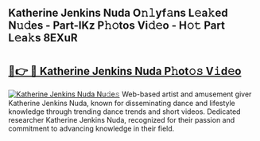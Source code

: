 ## Katherine Jenkins Nuda O𝚗𝚕yf𝚊ns L𝚎a𝚔ed N𝚞𝚍es - Part-IKz P𝚑𝚘tos Vi𝚍𝚎o - H𝚘𝚝 Part L𝚎a𝚔s 8EXuR

# <h2><a href="http://kf4skr.oniu.top/?m=Katherine+Jenkins+Nuda">🔗👉 🔴 Katherine Jenkins Nuda P𝚑ot𝚘𝚜 V𝚒d𝚎o</a></h2>

[![Katherine Jenkins Nuda Nu𝚍e𝚜](https://i.imgur.com/0qMVB7G.gif)](http://kf4skr.oniu.top/?m=Katherine+Jenkins+Nuda)
Web-based artist and amusement giver Katherine Jenkins Nuda, known for disseminating dance and lifestyle knowledge through trending dance trends and short videos. Dedicated researcher Katherine Jenkins Nuda, recognized for their passion and commitment to advancing knowledge in their field.  
